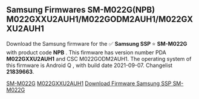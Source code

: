 <h2>Samsung Firmwares SM-M022G(NPB) M022GXXU2AUH1/M022GODM2AUH1/M022GXXU2AUH1</h2>
Download the Samsung firmware for the ✅ <strong>Samsung SSP </strong> ⭐ <strong>SM-M022G</strong> with product code <strong>NPB</strong> . This firmware has version number PDA <strong>M022GXXU2AUH1</strong> and CSC M022GODM2AUH1. The operating system of this firmware is Android Q , with build date 2021-09-07. Changelist <strong>21839663</strong>.


[SM-M022G](https://samfirm.shop/samsung/model/SM-M022G)
[M022GXXU2AUH1](https://samfirm.shop/samsung/pda/M022GXXU2AUH1)
[Download Firmware Samsung SSP SM-M022G](https://samfirm.shop/samsung/firmware/453569)
